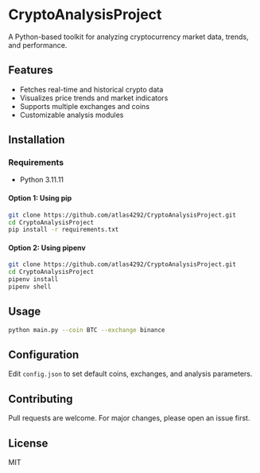 # CryptoAnalysisProject

A Python-based toolkit for analyzing cryptocurrency market data, trends, and performance.

## Features

- Fetches real-time and historical crypto data
- Visualizes price trends and market indicators
- Supports multiple exchanges and coins
- Customizable analysis modules

## Installation

### Requirements
- Python 3.11.11

#### Option 1: Using pip
```bash
git clone https://github.com/atlas4292/CryptoAnalysisProject.git
cd CryptoAnalysisProject
pip install -r requirements.txt
```

#### Option 2: Using pipenv
```bash
git clone https://github.com/atlas4292/CryptoAnalysisProject.git
cd CryptoAnalysisProject
pipenv install
pipenv shell
```

## Usage

```bash
python main.py --coin BTC --exchange binance
```

## Configuration

Edit `config.json` to set default coins, exchanges, and analysis parameters.

## Contributing

Pull requests are welcome. For major changes, please open an issue first.

## License

MIT